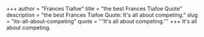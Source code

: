 +++
author = "Frances Tiafoe"
title = "the best Frances Tiafoe Quote"
description = "the best Frances Tiafoe Quote: It's all about competing."
slug = "its-all-about-competing"
quote = '''It's all about competing.'''
+++
It's all about competing.
